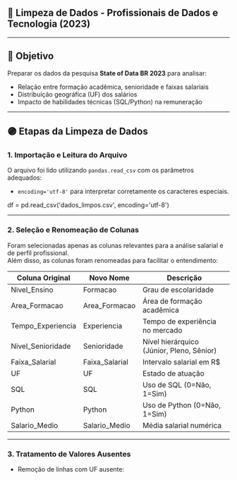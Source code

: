## 🧹 **Limpeza de Dados - Profissionais de Dados e Tecnologia (2023)**

---

## 📄 Objetivo

Preparar os dados da pesquisa **State of Data BR 2023** para analisar:

- Relação entre formação acadêmica, senioridade e faixas salariais
- Distribuição geográfica (UF) dos salários
- Impacto de habilidades técnicas (SQL/Python) na remuneração

---

## 🟣 Etapas da Limpeza de Dados

### 1. Importação e Leitura do Arquivo

O arquivo foi lido utilizando `pandas.read_csv` com os parâmetros adequados:

- `encoding='utf-8'` para interpretar corretamente os caracteres especiais.

df = pd.read_csv('dados_limpos.csv', encoding='utf-8')


---

### 2. Seleção e Renomeação de Colunas

Foram selecionadas apenas as colunas relevantes para a análise salarial e de perfil profissional.  
Além disso, as colunas foram renomeadas para facilitar o entendimento:

| Coluna Original      | Novo Nome               | Descrição                                      |
|----------------------|-------------------------|------------------------------------------------|
| Nivel_Ensino         | Formacao                | Grau de escolaridade                           |
| Area_Formacao        | Area_Formacao           | Área de formação acadêmica                     |
| Tempo_Experiencia    | Experiencia             | Tempo de experiência no mercado                |
| Nivel_Senioridade    | Senioridade             | Nível hierárquico (Júnior, Pleno, Sênior)      |
| Faixa_Salarial       | Faixa_Salarial          | Intervalo salarial em R$                       |
| UF                   | UF                      | Estado de atuação                              |
| SQL                  | SQL                     | Uso de SQL (0=Não, 1=Sim)                      |
| Python               | Python                  | Uso de Python (0=Não, 1=Sim)                   |
| Salario_Medio        | Salario_Medio           | Média salarial numérica                        |

---

### 3. Tratamento de Valores Ausentes

- Remoção de linhas com UF ausente:

